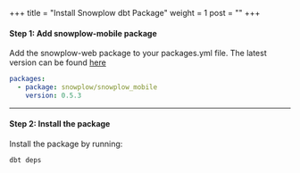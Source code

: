 +++
title = "Install Snowplow dbt Package"
weight = 1
post = ""
+++

#### **Step 1:** Add snowplow-mobile package

Add the snowplow-web package to your packages.yml file. The latest version can be found [here](https://hub.getdbt.com/snowplow/snowplow_web/latest/)

```yml
packages:
  - package: snowplow/snowplow_mobile
    version: 0.5.3
```

***

#### **Step 2:** Install the package

Install the package by running:

```sh
dbt deps
```
